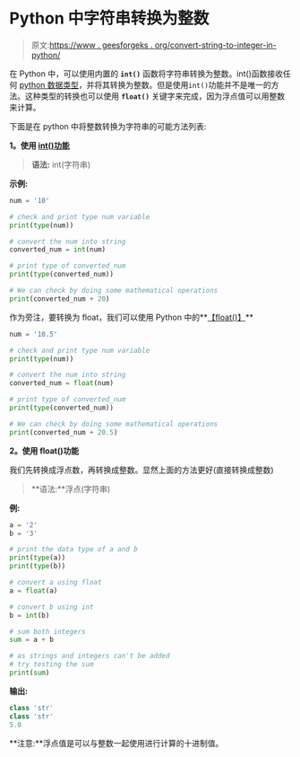 # Python 中字符串转换为整数

> 原文:[https://www . geesforgeks . org/convert-string-to-integer-in-python/](https://www.geeksforgeeks.org/convert-string-to-integer-in-python/)

在 Python 中，可以使用内置的 **`int()`** 函数将字符串转换为整数。int()函数接收任何 [python 数据类型](https://www.geeksforgeeks.org/python-data-types/)，并将其转换为整数。但是使用`int()`功能并不是唯一的方法。这种类型的转换也可以使用 **`float()`** 关键字来完成，因为浮点值可以用整数来计算。

下面是在 python 中将整数转换为字符串的可能方法列表:

**1。使用 [int()功能](https://www.geeksforgeeks.org/python-int-function/)**

> **语法:** int(字符串)

**示例:**

```py
num = '10'

# check and print type num variable
print(type(num)) 

# convert the num into string 
converted_num = int(num)

# print type of converted_num
print(type(converted_num))

# We can check by doing some mathematical operations
print(converted_num + 20)
```

作为旁注，要转换为 float，我们可以使用 Python 中的**[【float()】](https://www.geeksforgeeks.org/float-in-python/)**

```py
num = '10.5'

# check and print type num variable
print(type(num)) 

# convert the num into string 
converted_num = float(num)

# print type of converted_num
print(type(converted_num))

# We can check by doing some mathematical operations
print(converted_num + 20.5)
```

**2。使用 float()功能**

我们先转换成浮点数，再转换成整数。显然上面的方法更好(直接转换成整数)

> **语法:**浮点(字符串)

 **例:**

```py
a = '2'
b = '3'

# print the data type of a and b
print(type(a))
print(type(b))

# convert a using float
a = float(a)

# convert b using int
b = int(b)

# sum both integers
sum = a + b

# as strings and integers can't be added
# try testing the sum
print(sum)
```

**输出:**

```py
class 'str'
class 'str'
5.0
```

**注意:**浮点值是可以与整数一起使用进行计算的十进制值。
